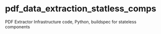 # pdf_data_extraction_statless_comps
PDF Extractor Infrastructure code, Python, buildspec for stateless components
